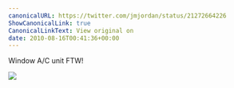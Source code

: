 ```yaml
---
canonicalURL: https://twitter.com/jmjordan/status/21272664226
ShowCanonicalLink: true
CanonicalLinkText: View original on
date: 2010-08-16T00:41:36+00:00
---
```

Window A/C unit FTW!

![](/images/21272664226-146403831.jpg)